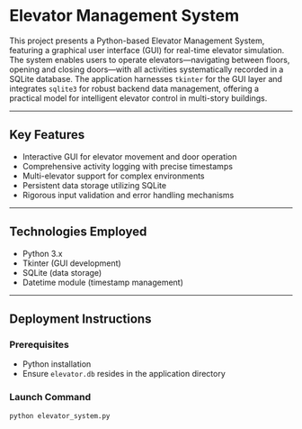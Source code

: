 # Elevator Management System

This project presents a Python-based Elevator Management System, featuring a graphical user interface (GUI) for real-time elevator simulation. The system enables users to operate elevators—navigating between floors, opening and closing doors—with all activities systematically recorded in a SQLite database. The application harnesses `tkinter` for the GUI layer and integrates `sqlite3` for robust backend data management, offering a practical model for intelligent elevator control in multi-story buildings.

---

## Key Features
- Interactive GUI for elevator movement and door operation
- Comprehensive activity logging with precise timestamps
- Multi-elevator support for complex environments
- Persistent data storage utilizing SQLite
- Rigorous input validation and error handling mechanisms

---

## Technologies Employed
- Python 3.x
- Tkinter (GUI development)
- SQLite (data storage)
- Datetime module (timestamp management)

---

## Deployment Instructions

### Prerequisites
- Python installation
- Ensure `elevator.db` resides in the application directory

### Launch Command
```bash
python elevator_system.py
